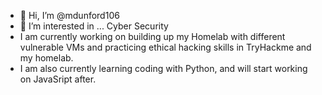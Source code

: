 - 👋 Hi, I’m @mdunford106
- 👀 I’m interested in ... Cyber Security
- I am currently working on building up my Homelab with different vulnerable VMs and practicing ethical hacking skills in TryHackme and my homelab.
- I am also currently learning coding with Python, and will start working on JavaSript after.


<!---
mdunford106/mdunford106 is a ✨ special ✨ repository because its `README.md` (this file) appears on your GitHub profile.
You can click the Preview link to take a look at your changes.
--->
